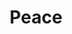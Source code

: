 ---
pid: ch481
title: Peace
location_transcription: 
coordinates: "[-75.164517547225, 39.952516892666]"
zipcode: '10036'
gen_neighborhood: 
neighborhood: 
outside_phl: 'New York NY '
age: '44'
age_range: 40-49
instagram: 
image_file_name: ch_481.jpg
proposal_transcription: 
topic: Uplifting
topic_summary: '0'
type: Sculpture Statue
keywords_other: 
credit: Diego
image_labels: 
twitter: 
facebook: 
permalink: "/monuments/ch481/"
layout: item-page
---